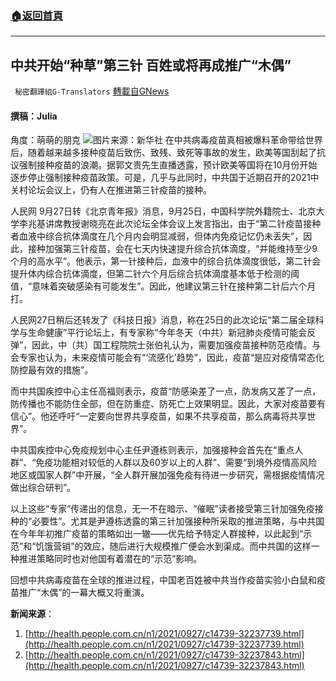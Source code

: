 ###  [:house:返回首頁](https://github.com/ourhimalayas/txt)
---


## 中共开始“种草”第三针 百姓或将再成推广“木偶”
` 秘密翻譯組G-Translators` [轉載自GNews](https://gnews.org/zh-hans/1559461/)

#### 撰稿：Julia
角度：萌萌的朋克
![](https://assets.gnews.org/wp-content/uploads/2021/09/111-3.png)图片来源：新华社
在中共病毒疫苗真相被爆料革命带给世界后，随着越来越多接种疫苗后致伤、致残、致死等事故的发生，欧美等国刮起了抗议强制接种疫苗的浪潮。据郭文贵先生直播透露，预计欧美等国将在10月份开始逐步停止强制接种疫苗政策。可是，几乎与此同时，中共国于近期召开的2021中关村论坛会议上，仍有人在推进第三针疫苗的接种。

人民网 9月27日转《北京青年报》消息，9月25日，中国科学院外籍院士、北京大学李兆基讲席教授谢晓亮在此次论坛全体会议上发言指出，由于“第二针疫苗接种者血液中综合抗体滴度在几个月内会明显减弱，但体内免疫记忆仍未丢失”，因此，接种加强第三针疫苗，会在七天内快速提升综合抗体滴度，“并能维持至少9个月的高水平”。他表示，第一针接种后，血液中的综合抗体滴度很低，第二针会提升体内综合抗体滴度，但第二针六个月后综合抗体滴度基本低于检测的阈值，“意味着突破感染有可能发生”。因此，他建议第三针在接种第二针后六个月打。

人民网27日稍后还转发了《科技日报》消息，称在25日的此次论坛“第二届全球科学与生命健康”平行论坛上，有专家称“今年冬天（中共）新冠肺炎疫情可能会反弹”，因此，中（共）国工程院院士张伯礼认为，需要加强疫苗接种防范疫情。与会专家也认为，未来疫情可能会有“‘流感化’趋势”，因此，疫苗“是应对疫情常态化防控最有效的措施”。

而中共国疾控中心主任高福则表示，疫苗“防感染差了一点，防发病又差了一点，防传播也不能防住全部，但在防重症、防死亡上效果明显。因此，大家对疫苗要有信心”。他还呼吁“一定要向世界共享疫苗，如果不共享疫苗，那么病毒将共享世界”。

中共国疾控中心免疫规划中心主任尹遵栋则表示，加强接种会首先在“重点人群”、“免疫功能相对较低的人群以及60岁以上的人群”、需要“到境外疫情高风险地区或国家人群”中开展，“全人群开展加强免疫有待进一步研究，需根据疫情情况做出综合研判”。

以上这些“专家”传递出的信息，无一不在暗示、“催眠”读者接受第三针加强免疫接种的“必要性”。尤其是尹遵栋透露的第三针加强接种所采取的推进策略，与中共国在今年年初推广疫苗的策略如出一辙——优先给予特定人群接种，以此起到“示范”和“饥饿营销”的效应，随后进行大规模推广便会水到渠成。而中共国的这样一种推进策略同时也对他国有着潜在的“示范”影响。

回想中共病毒疫苗在全球的推进过程，中国老百姓被中共当作疫苗实验小白鼠和疫苗推广“木偶”的一幕大概又将重演。

**新闻来源**：

1. [http://health.people.com.cn/n1/2021/0927/c14739-32237739.html](http://health.people.com.cn/n1/2021/0927/c14739-32237739.html)
2. [http://health.people.com.cn/n1/2021/0927/c14739-32237843.html](http://health.people.com.cn/n1/2021/0927/c14739-32237843.html)
